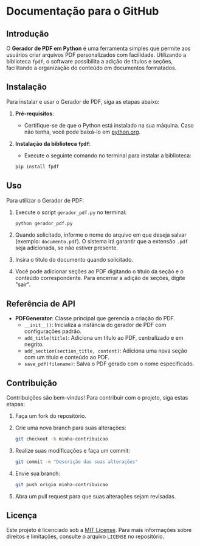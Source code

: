 
# Documentação para o GitHub

## Introdução
O **Gerador de PDF em Python** é uma ferramenta simples que permite aos usuários criar arquivos PDF personalizados com facilidade. Utilizando a biblioteca `fpdf`, o software possibilita a adição de títulos e seções, facilitando a organização do conteúdo em documentos formatados.

## Instalação
Para instalar e usar o Gerador de PDF, siga as etapas abaixo:

1. **Pré-requisitos**:
   - Certifique-se de que o Python está instalado na sua máquina. Caso não tenha, você pode baixá-lo em [python.org](https://www.python.org/downloads/).

2. **Instalação da biblioteca `fpdf`**:
   - Execute o seguinte comando no terminal para instalar a biblioteca:
   
   ```bash
   pip install fpdf
   ```

## Uso
Para utilizar o Gerador de PDF:

1. Execute o script `gerador_pdf.py` no terminal:
   
   ```bash
   python gerador_pdf.py
   ```

2. Quando solicitado, informe o nome do arquivo em que deseja salvar (exemplo: `documento.pdf`). O sistema irá garantir que a extensão `.pdf` seja adicionada, se não estiver presente.

3. Insira o título do documento quando solicitado.

4. Você pode adicionar seções ao PDF digitando o título da seção e o conteúdo correspondente. Para encerrar a adição de seções, digite "sair".

## Referência de API
- **PDFGenerator**: Classe principal que gerencia a criação do PDF.
    - `__init__()`: Inicializa a instância do gerador de PDF com configurações padrão.
    - `add_title(title)`: Adiciona um título ao PDF, centralizado e em negrito.
    - `add_section(section_title, content)`: Adiciona uma nova seção com um título e conteúdo ao PDF.
    - `save_pdf(filename)`: Salva o PDF gerado com o nome especificado.

## Contribuição
Contribuições são bem-vindas! Para contribuir com o projeto, siga estas etapas:

1. Faça um fork do repositório.
2. Crie uma nova branch para suas alterações:
   
   ```bash
   git checkout -b minha-contribuicao
   ```
3. Realize suas modificações e faça um commit:
   
   ```bash
   git commit -m "Descrição das suas alterações"
   ```
4. Envie sua branch:
   
   ```bash
   git push origin minha-contribuicao
   ```
5. Abra um pull request para que suas alterações sejam revisadas.

## Licença
Este projeto é licenciado sob a [MIT License](LICENSE). Para mais informações sobre direitos e limitações, consulte o arquivo `LICENSE` no repositório.